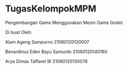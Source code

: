 # TugasKelompokMPM
Pengembangan Game Menggunakan Mesin Game Godot

Di buat Oleh:

Alam Ageng Sampurno	          21060120120007

Benardinus Eden Bayu Samurdo	21060120140160

Arya Dimas Taffarel W         21060120130078
